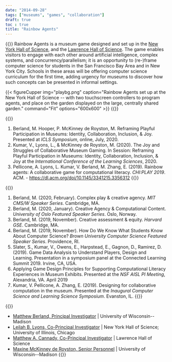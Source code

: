 ```yaml
---
date: "2014-09-28"
tags: ["museums", "games", "collaboration"]
draft: true
toc : true
title: "Rainbow Agents"
---
```


{{<expandable label="Introduction" level="2" open="true">}}
Rainbow Agents is a museum game designed and set up in the [New York Hall of Science](https://nysci.org/), and the [Lawrence Hall of Science](https://www.lawrencehallofscience.org/). The game enables visitors to engage with each other around artificial intelligence, complex systems, and concurrency/parallelism; it is an opportunity to (re-)frame computer science for students in the San Francisco Bay Area and in New York City.  Schools in these areas will be offering computer science curriculum for the first time, adding urgency for museums to discover how such concepts can be presented in informal settings.

{{< figureCupper
img="playbg.png" 
caption="Rainbow Agents set up at the New York Hall of Science -- with two touchscreen controllers to program agents, and place on the garden displayed on the large, centrally shared garden." 
command="Fit" 
options="600x600" >}}
{{</expandable>}}

<!-- ## Design -->


{{<expandable label="Reviewed Papers & Presentations" level="2">}}
 1. Berland, M. Hooper, P. McKinney de Royston, M. Reframing Playful Participation in Museums: Identity, Collaboration, Inclusion, & Joy. Presented at _ICLS Symposium_, online, July, 2020.
 2. Kumar, V., Lyons, L., & McKinney de Royston, M. (2020). The Joy and Struggles of Collaborative Museum Gaming. In Session: Reframing Playful Participation in Museums: Identity, Collaboration, Inclusion, & Joy at the _International Conference of the Learning Sciences_, 2020.
 3. Pellicone, A. Lyons, L. Kumar, V. Berland, M. Zhang, E. (2019). Rainbow agents: A collaborative game for computational literacy. _CHI:PLAY 2019_. ACM. - https://dl.acm.org/doi/10.1145/3341215.3356312
{{</expandable>}}


{{<expandable label="Presentations" level="2">}}
 1. Berland, M. (2020, February). Complex play & creative agency. _MIT CMS/W Speaker Series_. Cambridge, MA. 
 2. Berland, M. (2020, January). Creative Agency & Computational Content. _University of Oslo Featured Speaker Series_. Oslo, Norway.
 3. Berland, M. (2019, November). Creative assessment & equity. _Harvard GSE_. Cambridge, MA.
 4. Berland, M. (2019, November). How Do We Know What Students Know About Computer Science? _Brown University Computer Science Featured Speaker Series_. Providence, RI.
 5. Slater, S., Kumar, V., Owens, E., Harpstead, E., Gagnon, D., Ramirez, D. (2019). Game Data Analysis to Understand Players, Design and Learning. Presentation in a symposium panel at the Connected Learning Summit 2019. Irvine, CA, USA.
 6. Applying Game Design Principles for Supporting Computational Literacy Experiences in Museum Exhibits. Presented at the _NSF AISL PI Meeting_, Alexandria, VA. April 2019
 7. Kumar, V. Pellicone, A. Zhang, E. (2019). Designing for collaborative computation in the museum. Presented at the _Inaugural Computer Science and Learning Science Symposium_. Evanston, IL.
{{</expandable>}}

{{<expandable label="Team" level="2">}}
 * [Matthew Berland, Principal Investigator](https://complexplay.org/person/) | University of Wisconsin--Madison
 * [Leilah B. Lyons, Co-Principal Investigator](https://www.cs.uic.edu/~llyons/) | New York Hall of Science; University of Illinois, Chicago
 * [Matthew A. Cannady, Co-Principal Investigator](https://www.lawrencehallofscience.org/team/mac-cannady-phd) | Lawrence Hall of Science
 * [Maxine McKinney de Royston, Senior Personnel](https://ci.education.wisc.edu/fac-staff/mckinney-de-royston-maxine/) | University of Wisconsin--Madison
{{</expandable>}}